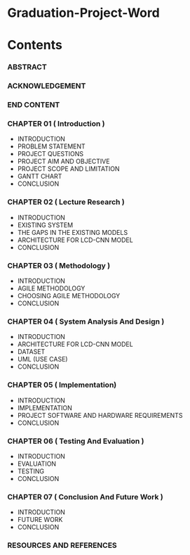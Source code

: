 # Graduation-Project-Word
# Contents

### ABSTRACT
### ACKNOWLEDGEMENT
### END CONTENT

### CHAPTER 01 ( Introduction )
- INTRODUCTION
- PROBLEM STATEMENT
- PROJECT QUESTIONS
- PROJECT AIM AND OBJECTIVE
- PROJECT SCOPE AND LIMITATION
- GANTT CHART
- CONCLUSION

### CHAPTER 02 ( Lecture Research )
- INTRODUCTION
- EXISTING SYSTEM
- THE GAPS IN THE EXISTING MODELS
- ARCHITECTURE FOR LCD-CNN MODEL
- CONCLUSION

### CHAPTER 03 ( Methodology )
- INTRODUCTION
- AGILE METHODOLOGY  
- CHOOSING AGILE METHODOLOGY
- CONCLUSION

### CHAPTER 04 ( System Analysis And Design )
- INTRODUCTION
- ARCHITECTURE FOR LCD-CNN MODEL
- DATASET
- UML (USE CASE)
- CONCLUSION

### CHAPTER 05 ( Implementation)
- INTRODUCTION
- IMPLEMENTATION
- PROJECT SOFTWARE AND HARDWARE REQUIREMENTS
- CONCLUSION

### CHAPTER 06 ( Testing And Evaluation )
- INTRODUCTION
- EVALUATION
- TESTING
- CONCLUSION

### CHAPTER 07 ( Conclusion And Future Work )
- INTRODUCTION
- FUTURE WORK
- CONCLUSION

### RESOURCES AND REFERENCES
